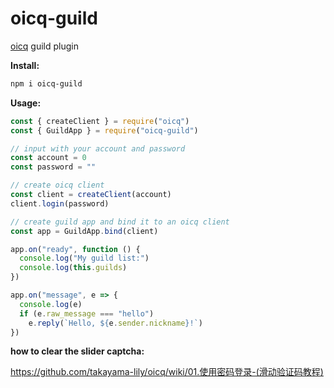 # oicq-guild

[oicq](https://github.com/takayama-lily/oicq) guild plugin

**Install:**

```bash
npm i oicq-guild
```

**Usage:**

```js
const { createClient } = require("oicq")
const { GuildApp } = require("oicq-guild")

// input with your account and password
const account = 0
const password = ""

// create oicq client
const client = createClient(account)
client.login(password)

// create guild app and bind it to an oicq client
const app = GuildApp.bind(client)

app.on("ready", function () {
  console.log("My guild list:")
  console.log(this.guilds)
})

app.on("message", e => {
  console.log(e)
  if (e.raw_message === "hello")
    e.reply(`Hello, ${e.sender.nickname}!`)
})
```

**how to clear the slider captcha:**

<https://github.com/takayama-lily/oicq/wiki/01.使用密码登录-(滑动验证码教程)>

